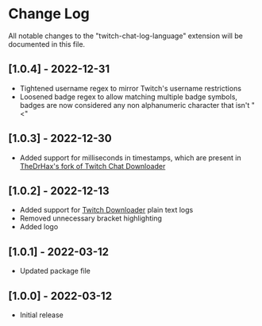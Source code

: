 # Change Log

All notable changes to the "twitch-chat-log-language" extension will be documented in this file.

## [1.0.4] - 2022-12-31
- Tightened username regex to mirror Twitch's username restrictions
- Loosened badge regex to allow matching multiple badge symbols, badges are now considered any non alphanumeric character that isn't "<"

## [1.0.3] - 2022-12-30
- Added support for milliseconds in timestamps, which are present in [TheDrHax's fork of Twitch Chat Downloader](https://github.com/TheDrHax/Twitch-Chat-Downloader)

## [1.0.2] - 2022-12-13
- Added support for [Twitch Downloader](https://github.com/lay295/TwitchDownloader) plain text logs
- Removed unnecessary bracket highlighting
- Added logo

## [1.0.1] - 2022-03-12
- Updated package file

## [1.0.0] - 2022-03-12
- Initial release
